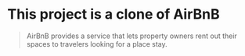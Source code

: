 # This project is a clone of AirBnB
> AirBnB provides a service that lets property owners rent out their spaces to travelers looking for a place stay.
